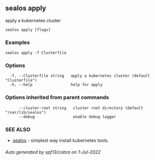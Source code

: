 ## sealos apply

apply a kubernetes cluster

```
sealos apply [flags]
```

### Examples

```
sealos apply -f Clusterfile
```

### Options

```
  -f, --Clusterfile string   apply a kubernetes cluster (default "Clusterfile")
  -h, --help                 help for apply
```

### Options inherited from parent commands

```
      --cluster-root string   cluster root directory (default "/var/lib/sealos")
      --debug                 enable debug logger
```

### SEE ALSO

* [sealos](sealos.md)	 - simplest way install kubernetes tools.

###### Auto generated by spf13/cobra on 1-Jul-2022
